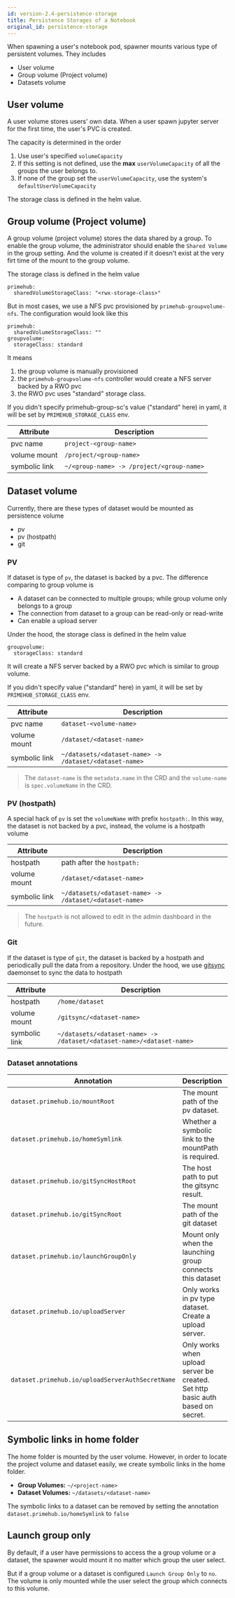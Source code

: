 ```yaml
---
id: version-2.4-persistence-storage
title: Persistence Storages of a Notebook
original_id: persistence-storage
---
```


When spawning a user's notebook pod, spawner mounts various type of persistent volumes. They includes

- User volume
- Group volume (Project volume)
- Datasets volume

## User volume

A user volume stores users' own data. When a user spawn jupyter server for the first time, the user's PVC is created. 

The capacity is determined in the order 

1. Use user's specified `volumeCapacity`
2. If this setting is not defined, use the **max** `userVolumeCapacity` of all the groups the user belongs to.
3. If none of the group set the `userVolumeCapacity`, use the system's `defaultUserVolumeCapacity`

The storage class is defined in the helm value.


## Group volume (Project volume)

A group volume (project volume) stores the data shared by a group. To enable the group volume, the administrator should enable the `Shared Volume` in the group setting. And the volume is created if it doesn't exist at the very firt time of the mount to the group volume.

The storage class is defined in the helm value

```
primehub:
  sharedVolumeStorageClass: "<rwx-storage-class>"
```

But in most cases, we use a NFS pvc provisioned by `primehub-groupvolume-nfs`. The configuration would look like this

```
primehub:
  sharedVolumeStorageClass: ""
groupvolume:
  storageClass: standard
```

It means

1. the group volume is manually provisioned
2. the `primehub-groupvolume-nfs` controller would create a NFS server backed by a RWO pvc
3. the RWO pvc uses "standard" storage class.

If you didn't specify primehub-group-sc's value ("standard" here) in yaml, it will be set by `PRIMEHUB_STORAGE_CLASS` env.

Attribute| Description 
---------|-------------
pvc name | `project-<group-name>`
volume mount | `/project/<group-name>`
symbolic link | `~/<group-name> -> /project/<group-name>`


## Dataset volume

Currently, there are these types of dataset would be mounted as persistence volume

- pv
- pv (hostpath)
- git


### PV

If dataset is type of `pv`, the dataset is backed by a pvc. The difference comparing to group volume is

-  A dataset can be connected to multiple groups; while group volume only belongs to a group
-  The connection from dataset to a group can be read-only or read-write
-  Can enable a upload server

Under the hood, the storage class is defined in the helm value

```
groupvolume:
  storageClass: standard
```

It will create a NFS server backed by a RWO pvc which is similar to group volume.

If you didn't specify value ("standard" here) in yaml, it will be set by `PRIMEHUB_STORAGE_CLASS` env.

Attribute| Description 
---------|-------------
pvc name | `dataset-<volume-name>`
volume mount | `/dataset/<dataset-name>`
symbolic link | `~/datasets/<dataset-name> -> /dataset/<dataset-name>`

> The `dataset-name` is the `metadata.name` in the CRD and the `volume-name` is `spec.volumeName` in the CRD.


### PV (hostpath)

A special hack of `pv` is set the `volumeName` with prefix `hostpath:`. In this way, the dataset is not backed by a pvc, instead, the volume is a hostpath volume

Attribute| Description | 
---------|-------------|
hostpath | path after the `hostpath:`
volume mount | `/dataset/<dataset-name>`
symbolic link | `~/datasets/<dataset-name> -> /dataset/<dataset-name>`

> The `hostpath` is not allowed to edit in the admin dashboard in the future. 

### Git

If the dataset is type of `git`, the dataset is backed by a hostpath and periodically pull the data from a repository. Under the hood, we use [gitsync](https://github.com/kubernetes/git-sync) daemonset to sync the data to hostpath

Attribute| Description 
---------|-------------
hostpath | `/home/dataset`|
volume mount | `/gitsync/<dataset-name>`|
symbolic link | `~/datasets/<dataset-name> -> /dataset/<dataset-name>/<dataset-name>`

### Dataset annotations


Annotation | Description | Default
---------|-------------|----------
`dataset.primehub.io/mountRoot` |  The mount path of the pv dataset. | `/datasets/`
`dataset.primehub.io/homeSymlink` | Whether a symbolic link to the mountPath is required. | `true`
`dataset.primehub.io/gitSyncHostRoot` | The host path to put the gitsync result. | `/home/dataset/`
`dataset.primehub.io/gitSyncRoot` |  The mount path of the git dataset |  `/gitsync/`
`dataset.primehub.io/launchGroupOnly` | Mount only when the launching group connects this dataset |  `false`
`dataset.primehub.io/uploadServer` | Only works in pv type dataset. Create a upload server. | `null`
`dataset.primehub.io/uploadServerAuthSecretName` | Only works when upload server be created. Set http basic auth based on secret. | `null`

## Symbolic links in home folder
The home folder is mounted by the user volume. However, in order to locate the project volume and dataset easily, we create symbolic links in the home folder. 

- **Group Volumes:** `~/<project-name>`
- **Dataset Volumes:** `~/datasets/<dataset-name>`

The symbolic links to a dataset can be removed by setting the annotation `dataset.primehub.io/homeSymlink` to `false`

## Launch group only

By default, if a user have permissions to access the a group volume or a dataset, the spawner would mount it no matter which group the user select.

But if a group volume or a dataset is configured `Launch Group Only` to `no`. The volume is only mounted while the user select the group which connects to this volume.
